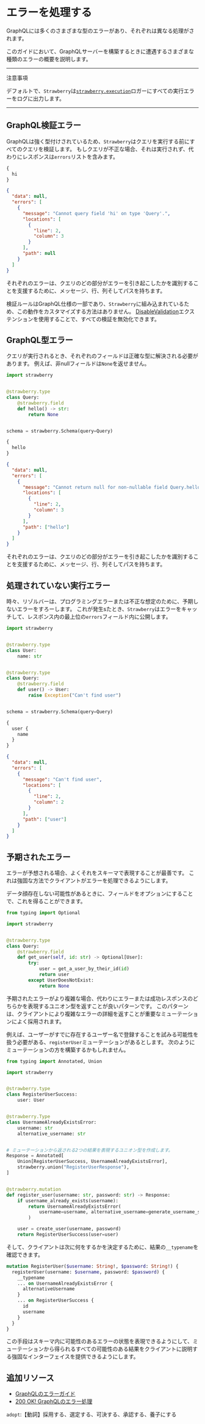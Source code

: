 # エラーを処理する

GraphQLには多くのさまざまな型のエラーがあり、それぞれは異なる処理がされます。

このガイドにおいて、GraphQLサーバーを構築するときに遭遇するさまざまな種類のエラーの概要を説明します。

---

注意事項

デフォルトで、`Strawberry`は[`strawberry.execution`](https://strawberry.rocks/docs/types/schema)ロガーにすべての実行エラーをログに出力します。

---

## GraphQL検証エラー

GraphQLは強く型付けされているため、`Strawberry`はクエリを実行する前にすべてのクエリを検証します。
もしクエリが不正な場合、それは実行されず、代わりにレスポンスは`errors`リストを含みます。

```graphql
{
  hi
}
```

```json
{
  "data": null,
  "errors": [
    {
      "message": "Cannot query field 'hi' on type 'Query'.",
      "locations": [
        {
          "line": 2,
          "column": 3
        }
      ],
      "path": null
    }
  ]
}
```

それぞれのエラーは、クエリのどの部分がエラーを引き起こしたかを識別することを支援するために、メッセージ、行、列そしてパスを持ちます。

検証ルールはGraphQL仕様の一部であり、`Strawberry`に組み込まれているため、この動作をカスタマイズする方法はありません。
[DisableValidation](https://strawberry.rocks/docs/extensions/disable-validation)エクステンションを使用することで、すべての検証を無効化できます。

## GraphQL型エラー

クエリが実行されるとき、それぞれのフィールドは正確な型に解決される必要があります。
例えば、非nullフィールドは`None`を返せません。

```python
import strawberry


@strawberry.type
class Query:
    @strawberry.field
    def hello() -> str:
        return None


schema = strawberry.Schema(query=Query)
```

```graphql
{
  hello
}
```

```json
{
  "data": null,
  "errors": [
    {
      "message": "Cannot return null for non-nullable field Query.hello.",
      "locations": [
        {
          "line": 2,
          "column": 3
        }
      ],
      "path": ["hello"]
    }
  ]
}
```

それぞれのエラーは、クエリのどの部分がエラーを引き起こしたかを識別することを支援するために、メッセージ、行、列そしてパスを持ちます。

## 処理されていない実行エラー

時々、リゾルバーは、プログラミングエラーまたは不正な想定のために、予期しないエラーをすろーします。
これが発生sたとき、`Strawberry`はエラーをキャッチして、レスポンス内の最上位の`errors`フィールド内に公開します。

```python
import strawberry


@strawberry.type
class User:
    name: str


@strawberry.type
class Query:
    @strawberry.field
    def user() -> User:
        raise Exception("Can't find user")


schema = strawberry.Schema(query=Query)
```

```graphql
{
  user {
    name
  }
}
```

```json
{
  "data": null,
  "errors": [
    {
      "message": "Can't find user",
      "locations": [
        {
          "line": 2,
          "column": 2
        }
      ],
      "path": ["user"]
    }
  ]
}
```

## 予期されたエラー

エラーが予想される場合、よくそれをスキーマで表現することが最善です。
これは強固な方法でクライアントがエラーを処理できるようにします。

データ顔存在しない可能性があるときに、フィールドをオプションにすることで、これを得ることができます。

```python
from typing import Optional

import strawberry


@strawberry.type
class Query:
    @strawberry.field
    def get_user(self, id: str) -> Optional[User]:
        try:
            user = get_a_user_by_their_id(id)
            return user
        except UserDoesNotExist:
            return None
```

予期されたエラーがより複雑な場合、代わりにエラーまたは成功レスポンスのどちらかを表現するユニオン型を返すことが良いパターンです。
このパターンは、クライアントにより複雑なエラーの詳細を返すことが重要なミューテーションによく採用されます。

例えば、ユーザーがすでに存在するユーザー名で登録することを試みる可能性を扱う必要がある、`registerUser`ミューテーションがあるとします。
次のようにミューテーションの方を構築するかもしれません。

```python
from typing import Annotated, Union

import strawberry


@strawberry.type
class RegisterUserSuccess:
    user: User


@strawberry.Type
class UsernameAlreadyExistsError:
    username: str
    alternative_username: str


# ミューテーションから返される2つの結果を表現するユニオン型を作成します。
Response = Annotated[
    Union[RegisterUserSuccess, UsernameAlreadyExistsError],
    strawberry.union("RegisterUserResponse"),
]


@strawberry.mutation
def register_user(username: str, password: str) -> Response:
    if username_already_exists(username):
        return UsernameAlreadyExistsError(
            username=username, alternative_username=generate_username_suggestion(username),
        )

    user = create_user(username, password)
    return RegisterUserSuccess(user=user)
```

そして、クライアントは次に何をするかを決定するために、結果の`__typename`を確認できます。

```graphql
mutation RegisterUser($username: String!, $password: String!) {
  registerUser(username: $username, password: $password) {
    __typename
    ... on UsernameAlreadyExistsError {
      alternativeUsername
    }
    ... on RegisterUserSuccess {
      id
      username
    }
  }
}
```

この手段はスキーマ内に可能性のあるエラーの状態を表現できるようにして、ミューテーションから得られるすべての可能性のある結果をクライアントに説明する強固なインターフェイスを提供できるようにします。

## 追加リソース

* [GraphQLのエラーガイド](https://productionreadygraphql.com/2020-08-01-guide-to-graphql-errors/)
* [200 OK! GraphQLのエラー処理](https://sachee.medium.com/200-ok-error-handling-in-graphql-7ec869aec9bc)

`adopt`:【動詞】採用する、選定する、可決する、承認する、養子にする

